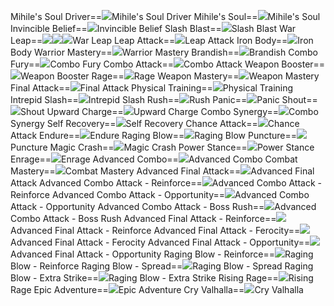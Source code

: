 Mihile's Soul Driver==<img src="upload/mxd/Hero/Skill Mihile's Soul Driver.png"/>Mihile's Soul Driver
Mihile's Soul==<img src="upload/mxd/Hero/Skill Mihile's Soul.png"/>Mihile's Soul
Invincible Belief==<img src="upload/mxd/Hero/Skill Invincible Belief.png"/>Invincible Belief
Slash Blast==<img src="upload/mxd/Hero/Skill Slash Blast.png"/>Slash Blast
War Leap==<img src="upload/mxd/Hero/Skill War Leap (Swordman and Page).png"/><img src="upload/mxd/Hero/Skill War Leap (Fighter).png"/><img src="upload/mxd/Hero/Skill War Leap (Spearman).png"/>War Leap
Leap Attack==<img src="upload/mxd/Hero/Skill Leap Attack.png"/>Leap Attack
Iron Body==<img src="upload/mxd/Hero/Skill Iron Body.png"/>Iron Body
Warrior Mastery==<img src="upload/mxd/Hero/Skill Warrior Mastery.png"/>Warrior Mastery
Brandish==<img src="upload/mxd/Hero/Skill Brandish.png"/>Brandish
Combo Fury==<img src="upload/mxd/Hero/Skill Combo Fury.png"/>Combo Fury
Combo Attack==<img src="upload/mxd/Hero/Skill Combo Attack.png"/>Combo Attack
Weapon Booster==<img src="upload/mxd/Hero/Skill Weapon Booster.png"/>Weapon Booster
Rage==<img src="upload/mxd/Hero/Skill Rage.png"/>Rage
Weapon Mastery==<img src="upload/mxd/Hero/Skill Weapon Mastery.png"/>Weapon Mastery
Final Attack==<img src="upload/mxd/Hero/Skill Final Attack.png"/>Final Attack
Physical Training==<img src="upload/mxd/Hero/Skill Physical Training.png"/>Physical Training
Intrepid Slash==<img src="upload/mxd/Hero/Skill Intrepid Slash.png"/>Intrepid Slash
Rush==<img src="upload/mxd/Hero/Skill Rush (Crusader).png"/>Rush
Panic==<img src="upload/mxd/Hero/Skill Panic.png"/>Panic
Shout==<img src="upload/mxd/Hero/Skill Shout.png"/>Shout
Upward Charge==<img src="upload/mxd/Hero/Skill Upward Charge (Crusader).png"/>Upward Charge
Combo Synergy==<img src="upload/mxd/Hero/Skill Combo Synergy.png"/>Combo Synergy
Self Recovery==<img src="upload/mxd/Hero/Skill Self Recovery (Crusader).png"/>Self Recovery
Chance Attack==<img src="upload/mxd/Hero/Skill Chance Attack.png"/>Chance Attack
Endure==<img src="upload/mxd/Hero/Skill Endure.png"/>Endure
Raging Blow==<img src="upload/mxd/Hero/Skill Raging Blow.png"/>Raging Blow
Puncture==<img src="upload/mxd/Hero/Skill Puncture.png"/>Puncture
Magic Crash==<img src="upload/mxd/Hero/Skill Magic Crash (Warrior).png"/>Magic Crash
Power Stance==<img src="upload/mxd/Hero/Skill Power Stance (Warrior).png"/>Power Stance
Enrage==<img src="upload/mxd/Hero/Skill Enrage.png"/>Enrage
Advanced Combo==<img src="upload/mxd/Hero/Skill Advanced Combo.png"/>Advanced Combo
Combat Mastery==<img src="upload/mxd/Hero/Skill Combat Mastery (Hero).png"/>Combat Mastery
Advanced Final Attack==<img src="upload/mxd/Hero/Skill Advanced Final Attack.png"/>Advanced Final Attack
Advanced Combo Attack \- Reinforce==<img src="upload/mxd/Hero/Skill Advanced Combo Attack - Reinforce.png"/>Advanced Combo Attack - Reinforce
Advanced Combo Attack \- Opportunity==<img src="upload/mxd/Hero/Skill Advanced Combo Attack - Opportunity.png"/>Advanced Combo Attack - Opportunity
Advanced Combo Attack \- Boss Rush==<img src="upload/mxd/Hero/Skill Advanced Combo Attack - Boss Rush.png"/>Advanced Combo Attack - Boss Rush
Advanced Final Attack \- Reinforce==<img src="upload/mxd/Hero/Skill Advanced Final Attack - Reinforce.png"/>Advanced Final Attack - Reinforce
Advanced Final Attack \- Ferocity==<img src="upload/mxd/Hero/Skill Advanced Final Attack - Ferocity.png"/>Advanced Final Attack - Ferocity
Advanced Final Attack \- Opportunity==<img src="upload/mxd/Hero/Skill Advanced Final Attack - Opportunity.png"/>Advanced Final Attack - Opportunity
Raging Blow \- Reinforce==<img src="upload/mxd/Hero/Skill Raging Blow - Reinforce.png"/>Raging Blow - Reinforce
Raging Blow \- Spread==<img src="upload/mxd/Hero/Skill Raging Blow - Spread.png"/>Raging Blow - Spread
Raging Blow \- Extra Strike==<img src="upload/mxd/Hero/Skill Raging Blow - Extra Strike.png"/>Raging Blow - Extra Strike
Rising Rage==<img src="upload/mxd/Hero/Skill Rising Rage.png"/>Rising Rage
Epic Adventure==<img src="upload/mxd/Hero/Skill Epic Adventure (Warrior).png"/>Epic Adventure
Cry Valhalla==<img src="upload/mxd/Hero/Skill Cry Valhalla.png"/>Cry Valhalla
